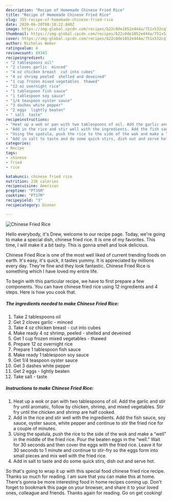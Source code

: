 ```yaml
---
description: "Recipe of Homemade Chinese Fried Rice"
title: "Recipe of Homemade Chinese Fried Rice"
slug: 355-recipe-of-homemade-chinese-fried-rice
date: 2020-06-20T00:18:22.840Z
image: https://img-global.cpcdn.com/recipes/b22c0de1852e444a/751x532cq70/chinese-fried-rice-recipe-main-photo.jpg
thumbnail: https://img-global.cpcdn.com/recipes/b22c0de1852e444a/751x532cq70/chinese-fried-rice-recipe-main-photo.jpg
cover: https://img-global.cpcdn.com/recipes/b22c0de1852e444a/751x532cq70/chinese-fried-rice-recipe-main-photo.jpg
author: Nicholas Weber
ratingvalue: 4
reviewcount: 49343
recipeingredient:
- "2 tablespoons oil"
- "2 cloves garlic  minced"
- "4 oz chicken breast  cut into cubes"
- "4 oz shrimp peeled  shelled and deveined"
- "1 cup frozen mixed vegetables  thawed"
- "12 oz overnight rice"
- "1 tablespoon fish sauce"
- "1 tablespoon soy sauce"
- "1/4 teaspoon oyster sauce"
- "3 dashes white pepper"
- "2 eggs  lightly beaten"
- " salt  taste"
recipeinstructions:
- "Heat up a wok or pan with two tablespoons of oil. Add the garlic and stir fry until aromatic, follow by chicken, shrimp, and mixed vegetables. Stir fry until the chicken and shrimp are half cooked."
- "Add in the rice and stir well with the ingredients. Add the fish sauce, soy sauce, oyster sauce, white pepper and continue to stir the fried rice for a couple of minutes."
- "Using the spatula, push the rice to the side of the wok and make a “well” in the middle of the fried rice. Pour the beaten eggs in the “well.” Wait for 30 seconds and then cover the eggs with the fried rice. Leave it for 30 seconds to 1 minute and continue to stir-fry so the eggs form into small pieces and mix well with the fried rice."
- "Add in salt to taste and do some quick stirs, dish out and serve hot."
categories:
- Recipe
tags:
- chinese
- fried
- rice

katakunci: chinese fried rice 
nutrition: 236 calories
recipecuisine: American
preptime: "PT35M"
cooktime: "PT37M"
recipeyield: "3"
recipecategory: Dinner

---
```



![Chinese Fried Rice](https://img-global.cpcdn.com/recipes/b22c0de1852e444a/751x532cq70/chinese-fried-rice-recipe-main-photo.jpg)

Hello everybody, it's Drew, welcome to our recipe page. Today, we're going to make a special dish, chinese fried rice. It is one of my favorites. This time, I will make it a bit tasty. This is gonna smell and look delicious.



Chinese Fried Rice is one of the most well liked of current trending foods on earth. It's easy, it's quick, it tastes yummy. It is appreciated by millions every day. They're fine and they look fantastic. Chinese Fried Rice is something which I have loved my entire life.


To begin with this particular recipe, we have to first prepare a few components. You can have chinese fried rice using 12 ingredients and 4 steps. Here is how you cook that.

<!--inarticleads1-->

##### The ingredients needed to make Chinese Fried Rice:

1. Take 2 tablespoons oil
1. Get 2 cloves garlic - minced
1. Take 4 oz chicken breast - cut into cubes
1. Make ready 4 oz shrimp, peeled - shelled and deveined
1. Get 1 cup frozen mixed vegetables - thawed
1. Prepare 12 oz overnight rice
1. Prepare 1 tablespoon fish sauce
1. Make ready 1 tablespoon soy sauce
1. Get 1/4 teaspoon oyster sauce
1. Get 3 dashes white pepper
1. Get 2 eggs - lightly beaten
1. Take  salt - taste




<!--inarticleads2-->

##### Instructions to make Chinese Fried Rice:

1. Heat up a wok or pan with two tablespoons of oil. Add the garlic and stir fry until aromatic, follow by chicken, shrimp, and mixed vegetables. Stir fry until the chicken and shrimp are half cooked.
1. Add in the rice and stir well with the ingredients. Add the fish sauce, soy sauce, oyster sauce, white pepper and continue to stir the fried rice for a couple of minutes.
1. Using the spatula, push the rice to the side of the wok and make a “well” in the middle of the fried rice. Pour the beaten eggs in the “well.” Wait for 30 seconds and then cover the eggs with the fried rice. Leave it for 30 seconds to 1 minute and continue to stir-fry so the eggs form into small pieces and mix well with the fried rice.
1. Add in salt to taste and do some quick stirs, dish out and serve hot.




So that's going to wrap it up with this special food chinese fried rice recipe. Thanks so much for reading. I am sure that you can make this at home. There's gonna be more interesting food in home recipes coming up. Don't forget to bookmark this page on your browser, and share it to your loved ones, colleague and friends. Thanks again for reading. Go on get cooking!
